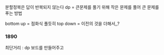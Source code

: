 분할정복은 답이 반복되지 않는다
 dp = 큰문제를 풀기 위해 작은 문제를 풀어 큰 문제를 푸는 방법

bottom up = 점화식 풀듯히
top down = 이전의 것을 더해서,,?

### 1890
최단거리 : dp
보드를 만들어주고  

